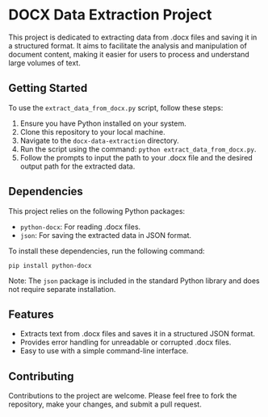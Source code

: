 # DOCX Data Extraction Project

This project is dedicated to extracting data from .docx files and saving it in a structured format. It aims to facilitate the analysis and manipulation of document content, making it easier for users to process and understand large volumes of text.

## Getting Started

To use the `extract_data_from_docx.py` script, follow these steps:

1. Ensure you have Python installed on your system.
2. Clone this repository to your local machine.
3. Navigate to the `docx-data-extraction` directory.
4. Run the script using the command: `python extract_data_from_docx.py`.
5. Follow the prompts to input the path to your .docx file and the desired output path for the extracted data.

## Dependencies

This project relies on the following Python packages:

- `python-docx`: For reading .docx files.
- `json`: For saving the extracted data in JSON format.

To install these dependencies, run the following command:

```
pip install python-docx
```

Note: The `json` package is included in the standard Python library and does not require separate installation.

## Features

- Extracts text from .docx files and saves it in a structured JSON format.
- Provides error handling for unreadable or corrupted .docx files.
- Easy to use with a simple command-line interface.

## Contributing

Contributions to the project are welcome. Please feel free to fork the repository, make your changes, and submit a pull request.
